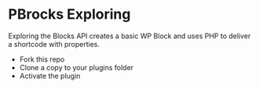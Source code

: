 # PBrocks Exploring

Exploring the Blocks API creates a basic WP Block and uses PHP to deliver a shortcode with properties.

* Fork this repo
* Clone a copy to your plugins folder
* Activate the plugin
